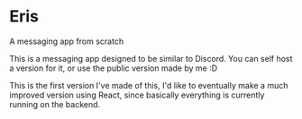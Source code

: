 # Eris
A messaging app from scratch

This is a messaging app designed to be similar to Discord.
You can self host a version for it, or use the public version made by me :D

This is the first version I've made of this, I'd like to eventually make a much improved version using React, since basically everything is currently running on the backend.